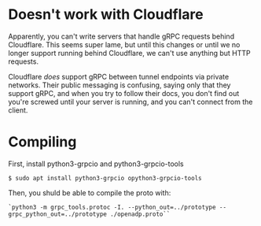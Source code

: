 # Doesn't work with Cloudflare

Apparently, you can't write servers that handle gRPC requests behind
Cloudflare.  This seems super lame, but until this changes or until we no
longer support running behind Cloudflare, we can't use anything but HTTP
requests.

Cloudflare _does_ support gRPC between tunnel endpoints via private networks.
Their public messaging is confusing, saying only that they support gRPC, and
when you try to follow their docs, you don't find out you're screwed until your
server is running, and you can't connect from the client.

# Compiling

First, install python3-grpcio and python3-grpcio-tools

```
$ sudo apt install python3-grpcio opython3-grpcio-tools
```

Then, you shuld be able to compile the proto with:

```
`python3 -m grpc_tools.protoc -I. --python_out=../prototype --grpc_python_out=../prototype ./openadp.proto``
```
